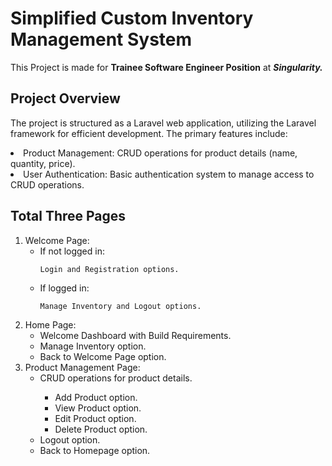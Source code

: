 # Simplified Custom Inventory Management System

This Project is made for <b>Trainee Software Engineer Position</b> at <b><i>Singularity.</b></i>

## Project Overview

The project is structured as a Laravel web application, utilizing the Laravel framework for efficient development. The primary features include:

<li> Product Management: CRUD operations for product details (name, quantity, price).
<li> User Authentication: Basic authentication system to manage access to CRUD operations.

## Total Three Pages
<ol>
<li> Welcome Page: 

<ul>
<li>If not logged in:
    
    Login and Registration options.
    
<li>If logged in:
    
    Manage Inventory and Logout options.
</ul>

<li> Home Page:
    
<ul>
    <li>Welcome Dashboard with Build Requirements.</li>
    <li>Manage Inventory option.</li>
    <li>Back to Welcome Page option.</li>
</ul>

<li> Product Management Page: 

<ul><li>CRUD operations for product details.</li>
    
- Add Product option.
- View Product option.
- Edit Product option.
- Delete Product option.
    
<li>Logout option.</li>
<li>Back to Homepage option.</li>

</ul>

</ol>
